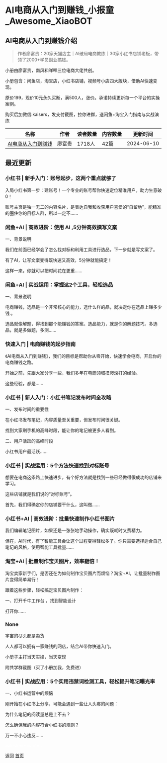 # AI电商从入门到赚钱_小报童_Awesome_XiaoBOT

## AI电商从入门到赚钱介绍
> 作者廖富贵：20家天猫店主｜AI破局电商教练｜30家小红书店铺老板，带领了2000+学员副业搞钱。    
    
小册由廖富贵，南风和咩咩三位电商大佬共创。    
    
小册包含：闲鱼店，淘宝店，小红书店铺，视频号小店四大版块，借助AI快速变现。    
    
原价199，现价10元永久买断，满500人，涨价。承诺持续更新每一个平台的实操案例。    
    
购买后加微信:kaisers，发支付截图，拉你进群，送闲鱼+淘宝入门指南与实战演练  
  


|名称|作者|读者数量|内容数量|更新时间|
|---|---|---|---|---|
|[AI电商从入门到赚钱](https://xiaobot.net/p/fugui01?refer=0b133df9-27dc-423b-8101-639049001c13)|廖富贵|1718人|42篇|2024-06-10|

## 最近更新
### 小红书 | 新手入门：账号起步，这两个重点就够了

入局小红书第一步：建账号！一个专业的账号帮你快速定位精准用户，助力生意破0！

账号主页是独一无二的内容名片，是表达自我和收获用户喜爱的“自留地”，能精准的圈住你的目标人群，所以一定不......

### 闲鱼+AI | 高效进阶：使用 AI ,5分钟高效撰写文案

一、背景说明

我们在前面已经学会了怎么找对标和利用工具进行选品，下一步就是写文案了。

有了AI，让写文案变得既快速又高效，5分钟就能搞定！

这样一来，你就可以把时间花在更重......

### 闲鱼+AI | 实战运用：掌握这2个工具，轻松选品

一、背景说明

电商赚钱，选品是一个非常核心的能力，选什么样的品，就决定你在选品上赚多少钱.。

选品就像解题，得找到那个能赚钱的答案。选品能力，就是你的解题技巧。多选品，就是多做题，多测......

### 快速入门 | 电商赚钱的起步指南

《AI电商从入门到赚钱》，我们的目标是帮助你从零开始，快速学会电商，开启你的电商赚钱之路。

开始之前，先跟大家分享一些，我们多年在电商领域摸爬滚打的经验。

这些经验，都是......

### 小红书 | 新人入门：小红书笔记发布时间全攻略

一、发布时间的重要性

在小红书发布笔记，内容质量至关重要，但发布时间很关键。

找到大家刷手机的高峰时段，能让你的笔记被更多人看到。

二、用户活跃的高峰时段

小红书用户最活跃......

### 小红书 | 实战运用：5个方法快速找到对标账号

想要在电商这条路上快速进步，有个好方法就是找到一些已经做得很成功的店铺来学习。

这些店铺就是我们说的“对标账号”。

首先，我们得确定你的店铺要干什么，这叫做......

### 小红书+AI | 高效进阶：批量快速制作小红书图片

我们编辑笔记图片，如果还是一张张地手动操作，确实既耗时又费精力。

但在，AI时代，有了智能工具会让这个过程变得轻松多了。你只需要选择适合自己笔记的风格，使用智能工具批量......

### 淘宝+AI | 批量制作宝贝图片，效率翻倍！

淘宝卖家新手们，是否还在为如何制作宝贝图片而烦恼？淘宝+AI，让批量制作图片变得简单易行！

跟着这些步骤，轻松搞定宝贝图片制作：

一、打开千牛工作台 ，找到智能设计

打开你......

### None

宇宙的尽头都是卖货

人人都可以拥有一家赚钱的网店，结合AI带你快速入门。

小册子主打当天实操，当天变现

附共学群截图（买了小册加我，免费进）

### 小红书 | 实战应用：5个实用违禁词检测工具，轻松提升笔记曝光率

一、小红书运营中的烦恼

刚开始在小红书上分享，可能会遇到一些让人头疼的问题：

为什么笔记的阅读量总是上不去？

怎么确保我的内容符合小红书的规则？

万一不小心违反......


<a href="https://github.com/Reno9527/awesome-xiaobot" style="color: white; text-decoration: none;">awesome-xiaobot</a>

返回 [首页](../README.md)
